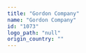```yaml
---
title: "Gordon Company"
name: "Gordon Company"
id: "1073"
logo_path: "null"
origin_country: ""
---
```

